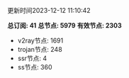 更新时间2023-12-12 11:10:42

**总订阅: 41**
**总节点: 5979**
**有效节点: 2303**
- v2ray节点: 1691
- trojan节点: 248
- ssr节点: 4
- ss节点: 360
